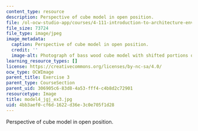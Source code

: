 ```yaml
---
content_type: resource
description: Perspective of cube model in open position.
file: /ol-ocw-studio-app/courses/4-111-introduction-to-architecture-environmental-design-spring-2014/4bb3aef0cf6d1622d36e3c0e705f1d28_model4_jgj_ex3.jpg
file_size: 73724
file_type: image/jpeg
image_metadata:
  caption: Perspective of cube model in open position.
  credit: ''
  image-alt: Photograph of bass wood cube model with shifted portions of the cube.
learning_resource_types: []
license: https://creativecommons.org/licenses/by-nc-sa/4.0/
ocw_type: OCWImage
parent_title: Exercise 3
parent_type: CourseSection
parent_uid: 306905c6-83d8-4a53-fff4-c4b8d2c72901
resourcetype: Image
title: model4_jgj_ex3.jpg
uid: 4bb3aef0-cf6d-1622-d36e-3c0e705f1d28
---
```

Perspective of cube model in open position.